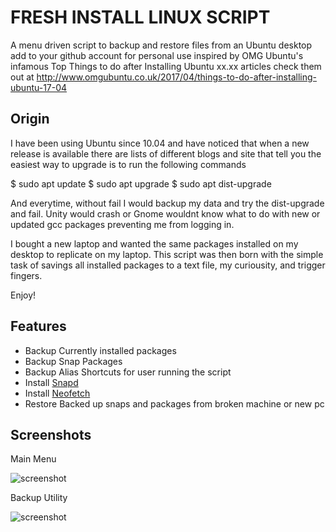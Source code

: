 # FRESH INSTALL LINUX SCRIPT

A menu driven script to backup and restore files from an Ubuntu desktop
 add to your github account for personal use
 inspired by OMG Ubuntu's infamous
 Top Things to do after Installing Ubuntu xx.xx articles
 check them out at http://www.omgubuntu.co.uk/2017/04/things-to-do-after-installing-ubuntu-17-04

## Origin ##
 I have been using Ubuntu since 10.04 and have noticed that when a new release is available
 there are lists of different blogs and site that tell you the easiest way to upgrade is to
 run the following commands

 $ sudo apt update
 $ sudo apt upgrade
 $ sudo apt dist-upgrade

 And everytime, without fail I would backup my data and try the dist-upgrade and fail.
 Unity would crash or Gnome wouldnt know what to do with new or updated gcc packages
 preventing me from logging in.

 I bought a new laptop and wanted the same packages installed on my desktop to replicate on my
 laptop. This script was then born with the simple task of savings all installed packages to a
 text file, my curiousity, and trigger fingers.

 Enjoy!
 
## Features ##
 * Backup Currently installed packages
 * Backup Snap Packages
 * Backup Alias Shortcuts for user running the script
 * Install [Snapd](https://github.com/snapcore/snapd)
 * Install [Neofetch](https://github.com/dylanaraps/neofetch)
 * Restore Backed up snaps and packages from broken machine or new pc


## Screenshots ##

Main Menu

![screenshot](https://github.com/tmeralus/fresh-install-linux/blob/master/img/main-menu.png)

Backup Utility

![screenshot](https://github.com/tmeralus/fresh-install-linux/blob/master/img/backup-utility.png)
